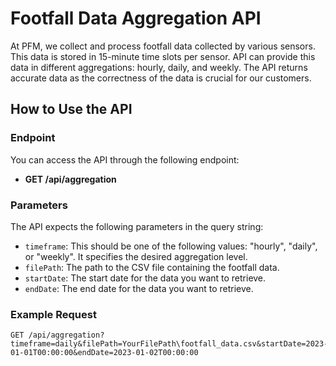 # Footfall Data Aggregation API

At PFM, we collect and process footfall data collected by various sensors. This data is stored in 15-minute time slots per sensor. API can provide this data in different aggregations: hourly, daily, and weekly. The API returns accurate data as the correctness of the data is crucial for our customers.

## How to Use the API

### Endpoint

You can access the API through the following endpoint:

- **GET /api/aggregation**

### Parameters

The API expects the following parameters in the query string:

- `timeframe`: This should be one of the following values: "hourly", "daily", or "weekly". It specifies the desired aggregation level.
- `filePath`: The path to the CSV file containing the footfall data.
- `startDate`: The start date for the data you want to retrieve.
- `endDate`: The end date for the data you want to retrieve.

### Example Request

```http
GET /api/aggregation?timeframe=daily&filePath=YourFilePath\footfall_data.csv&startDate=2023-01-01T00:00:00&endDate=2023-01-02T00:00:00
```
